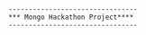           --------------------------------
          *** Mongo Hackathon Project****
          --------------------------------
